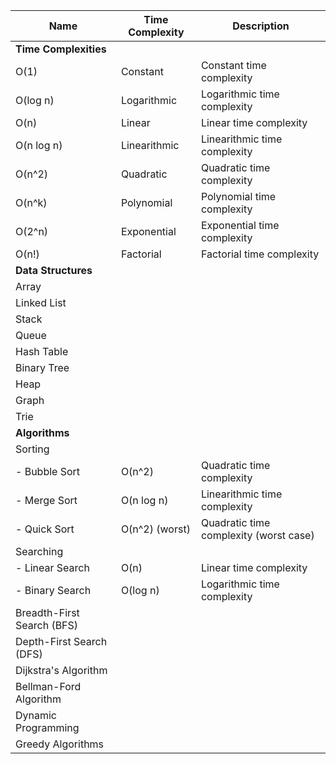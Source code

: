 | Name                             | Time Complexity | Description                                  |
|----------------------------------|-----------------|----------------------------------------------|
| **Time Complexities**            |                 |                                              |
| O(1)                             | Constant        | Constant time complexity                     |
| O(log n)                         | Logarithmic     | Logarithmic time complexity                   |
| O(n)                             | Linear          | Linear time complexity                       |
| O(n log n)                       | Linearithmic    | Linearithmic time complexity                 |
| O(n^2)                           | Quadratic       | Quadratic time complexity                   |
| O(n^k)                           | Polynomial      | Polynomial time complexity                   |
| O(2^n)                           | Exponential     | Exponential time complexity                   |
| O(n!)                            | Factorial        | Factorial time complexity                     |
| **Data Structures**              |                 |                                              |
| Array                            |                 |                                              |
| Linked List                      |                 |                                              |
| Stack                            |                 |                                              |
| Queue                            |                 |                                              |
| Hash Table                       |                 |                                              |
| Binary Tree                      |                 |                                              |
| Heap                             |                 |                                              |
| Graph                            |                 |                                              |
| Trie                             |                 |                                              |
| **Algorithms**                   |                 |                                              |
| Sorting                          |                 |                                              |
| - Bubble Sort                    | O(n^2)          | Quadratic time complexity                   |
| - Merge Sort                     | O(n log n)      | Linearithmic time complexity                 |
| - Quick Sort                     | O(n^2) (worst)  | Quadratic time complexity (worst case)      |
| Searching                        |                 |                                              |
| - Linear Search                  | O(n)            | Linear time complexity                       |
| - Binary Search                  | O(log n)        | Logarithmic time complexity                   |
| Breadth-First Search (BFS)       |                 |                                              |
| Depth-First Search (DFS)         |                 |                                              |
| Dijkstra's Algorithm             |                 |                                              |
| Bellman-Ford Algorithm           |                 |                                              |
| Dynamic Programming              |                 |                                              |
| Greedy Algorithms                |                 |                                              |
